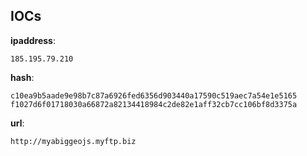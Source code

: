 
## IOCs

__ipaddress__:

```text
185.195.79.210
```
__hash__:

```text
c10ea9b5aade9e98b7c87a6926fed6356d903440a17590c519aec7a54e1e5165
f1027d6f01718030a66872a82134418984c2de82e1aff32cb7cc106bf8d3375a
```
__url__:

```text
http://myabiggeojs.myftp.biz
```